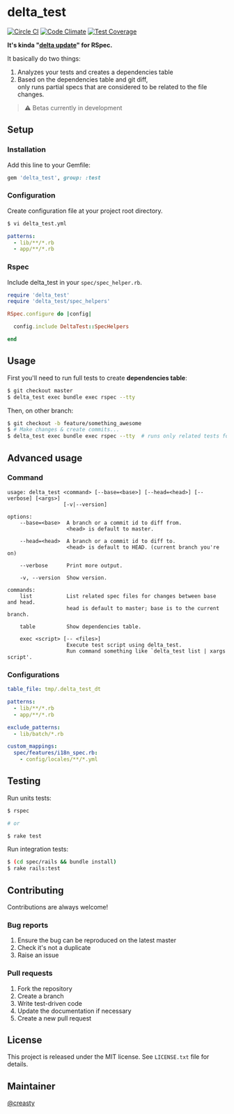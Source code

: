 delta_test
==========

[![Circle CI](https://circleci.com/gh/creasty/delta_test.svg?style=shield)](https://circleci.com/gh/creasty/delta_test)
[![Code Climate](https://codeclimate.com/github/creasty/delta_test/badges/gpa.svg)](https://codeclimate.com/github/creasty/delta_test)
[![Test Coverage](https://codeclimate.com/github/creasty/delta_test/badges/coverage.svg)](https://codeclimate.com/github/creasty/delta_test/coverage)


**It's kinda "[delta update](http://en.wikipedia.org/wiki/Delta_update)" for RSpec.**

It basically do two things:

1. Analyzes your tests and creates a dependencies table
2. Based on the dependencies table and git diff,  
   only runs partial specs that are considered to be related to the file changes.


> :warning: Betas currently in development


Setup
-----

### Installation

Add this line to your Gemfile:

```ruby
gem 'delta_test', group: :test
```

### Configuration

Create configuration file at your project root directory.

```bash
$ vi delta_test.yml
```

```yaml
patterns:
  - lib/**/*.rb
  - app/**/*.rb
```

### Rspec

Include delta_test in your `spec/spec_helper.rb`.

```ruby
require 'delta_test'
require 'delta_test/spec_helpers'

RSpec.configure do |config|

  config.include DeltaTest::SpecHelpers

end
```


Usage
-----

First you'll need to run full tests to create **dependencies table**:

```bash
$ git checkout master
$ delta_test exec bundle exec rspec --tty
```

Then, on other branch:

```bash
$ git checkout -b feature/something_awesome
$ # Make changes & create commits...
$ delta_test exec bundle exec rspec --tty  # runs only related tests for changes from master
```


Advanced usage
--------------

### Command

```
usage: delta_test <command> [--base=<base>] [--head=<head>] [--verbose] [<args>]
                  [-v|--version]

options:
    --base=<base>  A branch or a commit id to diff from.
                   <head> is default to master.

    --head=<head>  A branch or a commit id to diff to.
                   <head> is default to HEAD. (current branch you're on)

    --verbose      Print more output.

    -v, --version  Show version.

commands:
    list           List related spec files for changes between base and head.
                   head is default to master; base is to the current branch.

    table          Show dependencies table.

    exec <script> [-- <files>]
                   Execute test script using delta_test.
                   Run command something like `delta_test list | xargs script'.
```

### Configurations

```yaml
table_file: tmp/.delta_test_dt

patterns:
  - lib/**/*.rb
  - app/**/*.rb

exclude_patterns:
  - lib/batch/*.rb

custom_mappings:
  spec/features/i18n_spec.rb:
    - config/locales/**/*.yml
```


Testing
-------

Run units tests:

```bash
$ rspec

# or

$ rake test
```

Run integration tests:

```bash
$ (cd spec/rails && bundle install)
$ rake rails:test
```


Contributing
------------

Contributions are always welcome!

### Bug reports

1. Ensure the bug can be reproduced on the latest master
1. Check it's not a duplicate
1. Raise an issue

### Pull requests

1. Fork the repository
1. Create a branch
1. Write test-driven code
1. Update the documentation if necessary
1. Create a new pull request


License
-------

This project is released under the MIT license. See `LICENSE.txt` file for details.


Maintainer
----------

[@creasty](http://github.com/creasty)
